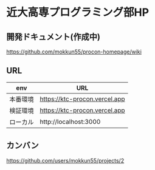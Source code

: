 # 近大高専プログラミング部HP

## 開発ドキュメント(作成中)
https://github.com/mokkun55/procon-homepage/wiki

## URL

| env      | URL                                |
| -------- | ---------------------------------- |
| 本番環境 | https://ktc-procon.vercel.app                         |
| 検証環境 | https://ktc-procon.vercel.app |
| ローカル | http://localhost:3000              |

## カンバン
https://github.com/users/mokkun55/projects/2
